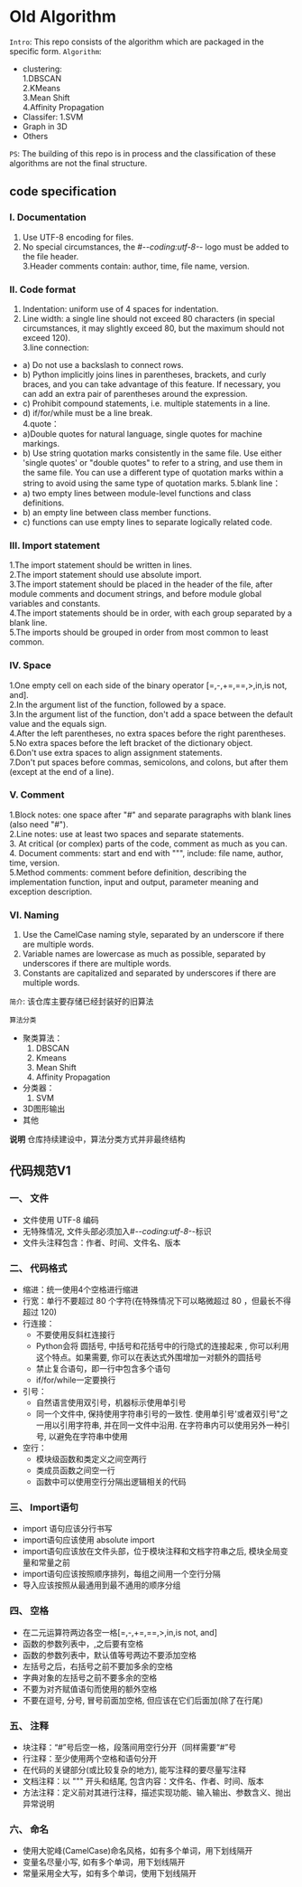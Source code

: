 # Old Algorithm

`Intro`: This repo consists of the algorithm which are packaged in the specific form.
`Algorithm`:
+ clustering:  
  1.DBSCAN  
  2.KMeans  
  3.Mean Shift  
  4.Affinity Propagation  
+ Classifer:
  1.SVM
+ Graph in 3D
+ Others

`PS`: The building of this repo is in process and the classification of these algorithms are not the final structure. 

## code specification
### I. Documentation
1. Use UTF-8 encoding for files.
2. No special circumstances, the #-*-coding:utf-8-*- logo must be added to the file header.   
3.Header comments contain: author, time, file name, version.
### Ⅱ. Code format
1. Indentation: uniform use of 4 spaces for indentation.
2. Line width: a single line should not exceed 80 characters (in special circumstances, it may slightly exceed 80, but the maximum should not exceed 120).  
3.line connection:
+ a) Do not use a backslash to connect rows.
+ b) Python implicitly joins lines in parentheses, brackets, and curly braces, and you can take advantage of this feature. If necessary, you can add an extra pair of parentheses around the expression.
+ c) Prohibit compound statements, i.e. multiple statements in a line.
+ d) if/for/while must be a line break.  
4.quote：
+ a)Double quotes for natural language, single quotes for machine markings.
+ b) Use string quotation marks consistently in the same file. Use either 'single quotes' or "double quotes" to refer to a string, and use them in the same file. You can use a different type of quotation marks within a string to avoid using the same type of quotation marks.
5.blank line：  
+ a)	two empty lines between module-level functions and class definitions.
+ b)	an empty line between class member functions.
+ c)	functions can use empty lines to separate logically related code.
### Ⅲ. Import statement
1.The import statement should be written in lines.  
2.The import statement should use absolute import.  
3.The import statement should be placed in the header of the file, after module comments and document strings, and before module global variables and constants.  
4.The import statements should be in order, with each group separated by a blank line.  
5.The imports should be grouped in order from most common to least common.
### Ⅳ. Space
1.One empty cell on each side of the binary operator [=,-,+=,==,>,in,is not, and].  
2.In the argument list of the function, followed by a space.  
3.In the argument list of the function, don't add a space between the default value and the equals sign.  
4.After the left parentheses, no extra spaces before the right parentheses.  
5.No extra spaces before the left bracket of the dictionary object.  
6.Don't use extra spaces to align assignment statements.  
7.Don't put spaces before commas, semicolons, and colons, but after them (except at the end of a line).  
### Ⅴ. Comment
1.Block notes: one space after "#" and separate paragraphs with blank lines (also need "#").  
2.Line notes: use at least two spaces and separate statements.  
3. At critical (or complex) parts of the code, comment as much as you can.  
4. Document comments: start and end with """, include: file name, author, time, version.  
5.Method comments: comment before definition, describing the implementation function, input and output, parameter meaning and exception description.
### Ⅵ. Naming
1. Use the CamelCase naming style, separated by an underscore if there are multiple words.
2. Variable names are lowercase as much as possible, separated by underscores if there are multiple words.
3. Constants are capitalized and separated by underscores if there are multiple words.




`简介`: 该仓库主要存储已经封装好的旧算法

`算法分类`
+ 聚类算法：
    1. DBSCAN
    2. Kmeans
    3. Mean Shift
    4. Affinity Propagation
+ 分类器：
    1. SVM
+ 3D图形输出
+ 其他


**说明**
仓库持续建设中，算法分类方式并非最终结构


## 代码规范V1

### 一、	文件
+ 文件使用 UTF-8 编码
+ 无特殊情况, 文件头部必须加入#-*-coding:utf-8-*-标识
+ 文件头注释包含：作者、时间、文件名、版本
### 二、	代码格式
+ 缩进：统一使用4个空格进行缩进
+ 行宽：单行不要超过 80 个字符(在特殊情况下可以略微超过 80 ，但最长不得超过 120)
+ 行连接：
	* 不要使用反斜杠连接行
	* Python会将 圆括号, 中括号和花括号中的行隐式的连接起来 , 你可以利用这个特点。如果需要, 你可以在表达式外围增加一对额外的圆括号
	* 禁止复合语句，即一行中包含多个语句
	* if/for/while一定要换行
+ 引号：
	* 自然语言使用双引号，机器标示使用单引号
	* 同一个文件中, 保持使用字符串引号的一致性. 使用单引号'或者双引号"之一用以引用字符串, 并在同一文件中沿用. 在字符串内可以使用另外一种引号, 以避免在字符串中使用
+ 空行：
	* 模块级函数和类定义之间空两行
	* 类成员函数之间空一行
	* 函数中可以使用空行分隔出逻辑相关的代码
### 三、	Import语句
+ import 语句应该分行书写
+ import语句应该使用 absolute import
+ import语句应该放在文件头部，位于模块注释和文档字符串之后, 模块全局变量和常量之前
+ import语句应该按照顺序排列，每组之间用一个空行分隔
+ 导入应该按照从最通用到最不通用的顺序分组
### 四、	空格
+ 在二元运算符两边各空一格[=,-,+=,==,>,in,is not, and]
+ 函数的参数列表中，,之后要有空格
+ 函数的参数列表中，默认值等号两边不要添加空格
+ 左括号之后，右括号之前不要加多余的空格
+ 字典对象的左括号之前不要多余的空格
+ 不要为对齐赋值语句而使用的额外空格
+ 不要在逗号, 分号, 冒号前面加空格, 但应该在它们后面加(除了在行尾)
### 五、	注释
+ 块注释：“#”号后空一格，段落间用空行分开（同样需要“#”号
+ 行注释：至少使用两个空格和语句分开
+ 在代码的关键部分(或比较复杂的地方), 能写注释的要尽量写注释
+ 文档注释：以 """ 开头和结尾, 包含内容：文件名、作者、时间、版本
+ 方法注释：定义前对其进行注释，描述实现功能、输入输出、参数含义、抛出异常说明
### 六、	命名
+ 使用大驼峰(CamelCase)命名风格，如有多个单词，用下划线隔开
+ 变量名尽量小写, 如有多个单词，用下划线隔开
+ 常量采用全大写，如有多个单词，使用下划线隔开




